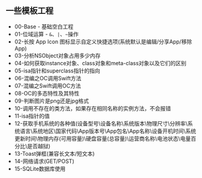 ## 一些模板工程
* 00-Base - 基础空白工程
* 01-位域运算 - `&`、`|`、`~`操作
* 02-长按 App Icon 图标显示自定义快捷选项(系统默认是编辑/分享App/移除App)
* 03-分析NSObject对象占用多少内存
* 04-如何获取instance对象、class对象和meta-class对象以及它们的区别
* 05-isa指针和superclass指针的指向
* 06-混编之OC调用Swift方法
* 07-混编之Swift调用OC方法
* 08-OC的多态特性及其特性
* 09-判断图片是png还是jpg格式
* 10-调用不存在的类方法，如果存在相同名称的实例方法，不会报错
* 11-isa指针的值
* 12-获取手机系统的各种值(设备型号\设备名称\系统版本\物理尺寸\分辨率\系统语言\系统地区\国家代码\App版本号\App包名\App名称\设备开机时间\系统更新时间\物理内存(可用容量)\硬盘容量(总容量)\运营商名称\电池状态\电量百分比\是否越狱)
* 13-Toast弹框(兼容长文本/短文本)
* 14-网络请求(GET/POST)
* 15-SQLite数据库使用



